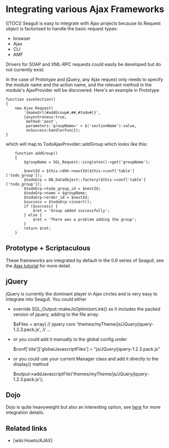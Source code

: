 <!-- Name: Integration/AJAX -->
<!-- Version: 2 -->
<!-- Last-Modified: 2008/04/28 15:33:53 -->
<!-- Author: demian -->
# Integrating various Ajax Frameworks
[[TOC]]
Seagull is easy to integrate with Ajax projects because its Request object is factorised to handle the basic request types:
 * browser
 * Ajax
 * CLI
 * AMF

Drivers for SOAP and XML-RPC requests could easily be developed but do not currently exist.

In the case of Prototype and jQuery, any Ajax request only needs to specify the module name and the action name, and the relevant method in the module's AjaxProvider will be discovered.  Here's an example in Prototype


    function saveSection()
    {
    	new Ajax.Request(
    		'{makeUrl(#addGroup#,##,#todo#)}',
    		{asynchronous:true,
    		 method:'post',
    		 parameters:'groupName=' + $('sectionName').value,
    		 onSuccess:handlerFunc});
    }

which will map to TodoAjaxProvider::addGroup which looks like this:


        function addGroup()
        {
            $groupName = SGL_Request::singleton()->get('groupName');
    
            $nextId = $this->dbh->nextId($this->conf['table']['todo_group']);
            $todoGrp = DB_DataObject::factory($this->conf['table']['todo_group']);
            $todoGrp->todo_group_id = $nextId;
            $todoGrp->name = $groupName;
            $todoGrp->order_id = $nextId;
            $success = $todoGrp->insert();
            if ($success) {
                $ret = 'Group added successfully';
            } else {
                $ret = 'There was a problem adding the group';
            }
            return $ret;
        }





## Prototype + Scriptaculous
These frameworks are integrated by default in the 0.6 series of Seagull, see the [Ajax tutorial](/wiki:Tutorials/BuildingAnAjaxEnabledModule/) for more detail.

## jQuery
jQuery is currently the dominant player in Ajax circles and is very easy to integrate into Seagull.  You could either

 * override SGL_Output::makeJsOptimizerLink() so it includes the packed version of jquery, adding to the file array:


    $aFiles = array(
        // jquery core
        'themes/myTheme/js/JQuery/jquery-1.2.3.pack.js',
        // ...
 * or you could add it manually to the global config under 


    $conf['site']['globalJavascriptFiles'] = "js/JQuery/jquery-1.2.3.pack.js"
 * or you could use your current Manager class and add it directly to the display() method


    $output->addJavascriptFile('themes/myTheme/js/JQuery/jquery-1.2.3.pack.js');
 

## Dojo
Dojo is quite heavyweight but also an interesting option, see [here](/wiki:Integration/AJAX/dojo/) for more integration details.

## Related links
 * [wiki:Howto/AJAX]